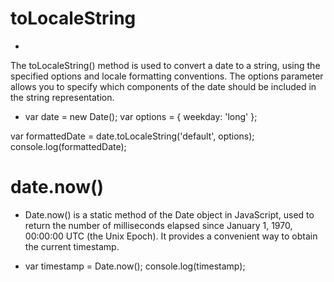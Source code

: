 # toLocaleString
- 
The toLocaleString() method is used to convert a date to a string, using the specified options and locale formatting conventions. The options parameter allows you to specify which components of the date should be included in the string representation.

- var date = new Date();
var options = { weekday: 'long' };

var formattedDate = date.toLocaleString('default', options);
console.log(formattedDate);


# date.now()
- Date.now() is a static method of the Date object in JavaScript, used to return the number of milliseconds elapsed since January 1, 1970, 00:00:00 UTC (the Unix Epoch). It provides a convenient way to obtain the current timestamp.

- var timestamp = Date.now();
console.log(timestamp);
